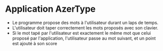 # Application AzerType

* Le programme propose des mots à l'utilisateur durant un laps de temps.
* L'utilisateur doit taper correctement les mots proposés avec son clavier.
* Si le mot tapé par l'utilisateur est exactement le même mot que celui proposé par l'application, l'utilisateur passe au mot suivant, et un point est ajouté à son score